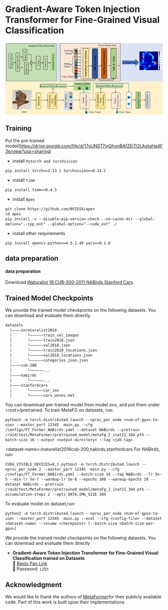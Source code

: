 # Gradient-Aware Token Injection Transformer for Fine-Grained Visual Classification
![Overview](figs/overview.png)
## Training


Put the pre-trained model(https://drive.google.com/file/d/17sUNST7ivQhonBAfZEiTOLAgtaHa4F3e/view?usp=sharing)
* install `Pytorch and torchvision`
```
pip install torch==1.13.1 torchvision==0.14.1
```
* install `timm`
```
pip install timm==0.4.5
```
* install `Apex`
```
git clone https://github.com/NVIDIA/apex
cd apex
pip install -v --disable-pip-version-check --no-cache-dir --global-option="--cpp_ext" --global-option="--cuda_ext" ./
```
* install other requirements
```
pip install opencv-python==4.5.1.48 yacs==0.1.8
```
## data preparation
#### data preparation
Download [iNaturalist 18](https://github.com/visipedia/inat_comp),[CUB-200-2011](http://www.vision.caltech.edu/visipedia/CUB-200-2011.html),[NABirds](https://dl.allaboutbirds.org/nabirds),[Stanford Cars](https://ai.stanford.edu/~jkrause/cars/car_dataset.html).

## Trained Model Checkpoints

We provide the trained model checkpoints on the following datasets. You can download and evaluate them directly.

```
datasets
  |————inraturelist2018
  |       └——————train_val_images
  |       └——————train2018.json
  |       └——————val2018.json
  |       └——————train2018_locations.json
  |       └——————val2018_locations.json
  |       └——————categories.json.json
  |————cub-200
  |       └——————...
  |————nabirds
  |       └——————...
  |————stanfordcars
  |       └——————car_ims
  |       └——————cars_annos.mat

```
You can dowmload pre-trained model from model zoo, and put them under \<root\>/pretrained.
To train MetaFG on datasets, run:
```
python3 -m torch.distributed.launch --nproc_per_node <num-of-gpus-to-use> --master_port 12345  main.py --cfg /configs/FT_Former_NABirds.yaml --dataset NABirds --pretrain /raid/test/MetaFormer/pretrained_model/metafg_2_inat21_384.pth --batch-size 16 --output <output-directory> --tag <job-tag>
```
\<dataset-name\>:inaturelist2018cub-200,nabirds,stanfordcars
For NABirds, run:
```
CUDA_VISIBLE_DEVICES=0,1 python3 -m torch.distributed.launch --nproc_per_node 2 --master_port 12345  main.py --cfg /configs/FT_Former_NABirds.yaml --batch-size 16 --tag NABirds --lr 5e-5 --min-lr 5e-7 --warmup-lr 5e-8 --epochs 300 --warmup-epochs 20 --dataset NABirds --pretrain /raid/test/MetaFormer/pretrained_model/metafg_2_inat21_384.pth --accumulation-steps 2 --opts DATA.IMG_SIZE 384
```
To evaluate model on dataset,run:
```
python3 -m torch.distributed.launch --nproc_per_node <num-of-gpus-to-use> --master_port 12345  main.py --eval --cfg <config-file> --dataset <dataset-name> --resume <checkpoint> [--batch-size <batch-size-per-gpu>]
```

We provide the trained model checkpoints on the following datasets. You can download and evaluate them directly

- **Gradient-Aware Token Injection Transformer for Fine-Grained Visual Classification trained on Datasets**  
  🔗 [Baidu Pan Link](https://pan.baidu.com/s/19sEDgygYqXA03vmBfsX0Vw?pwd=i25h)  
  🔐 Password: `i25h` 

## Acknowledgment
We would like to thank the authors of [MetaFormer](https://github.com/dqshuai/MetaFormer)for their publicly available code. Part of this work is built upon their implementations.

